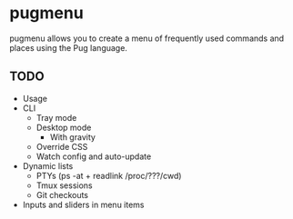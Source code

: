 # pugmenu

pugmenu allows you to create a menu of frequently used commands and places
using the Pug language.

## TODO

* Usage
* CLI
  * Tray mode
  * Desktop mode
    * With gravity
  * Override CSS
  * Watch config and auto-update
* Dynamic lists
  * PTYs (ps -at + readlink /proc/???/cwd)
  * Tmux sessions
  * Git checkouts
* Inputs and sliders in menu items
